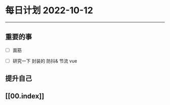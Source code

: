 
#  每日计划 2022-10-12
---
## 重要的事
- [ ]  面筋
- [ ]  研究一下 封装的 防抖& 节流 vue




## 提升自己

  



## [[00.index]]










